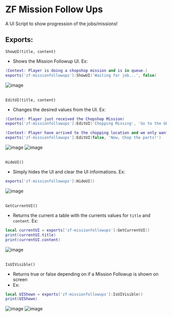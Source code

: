 # ZF Mission Follow Ups
A UI Script to show progression of the jobs/missions!

## Exports:
`ShowUI(title, content)`
- Shows the Mission Followup UI.
Ex:
```lua
(Context: Player is doing a chopshop mission and is in queue.)
exports['zf-missionfollowups']:ShowUI('Waiting for job...', false)
```
![image](https://github.com/zf-labo/zf-missionfollowups/assets/48424078/62d8bb14-d103-42b4-8fd9-a68c0e6b9a4f)
</br></br>

`EditUI(title, content)`
- Changes the desired values from the UI.
Ex:
```lua
(Context: Player just received the Chopshop Mission)
exports['zf-missionfollowups']:EditUI('Chopping Missing', 'Go to the GPS Location marked on your Map.')

(Context: Player have arrived to the chopping location and we only want to change the content and not the title "Chopping Mission".)
exports['zf-missionfollowups']:EditUI(false, 'Now, Chop the parts!')
```
![image](https://github.com/zf-labo/zf-missionfollowups/assets/48424078/1e7f7491-c30f-4c4a-b368-ac18ad1ae745)
![image](https://github.com/zf-labo/zf-missionfollowups/assets/48424078/cc4daa40-6297-4422-ac4a-11861ee681fb)
</br></br>

`HideUI()`
- Simply hides the UI and clear the UI informations.
Ex:
```lua
exports['zf-missionfollowups']:HideUI()
```
![image](https://github.com/zf-labo/zf-missionfollowups/assets/48424078/cdc6c7c5-1933-48a3-be7e-75697e2a52d6)
</br></br>

`GetCurrentUI()`
- Returns the current a table with the currents values for `title` and `content`.
Ex:
```lua
local currentUI = exports['zf-missionfollowups']:GetCurrentUI()
print(currentUI.title)
print(currentUI.content)
```
![image](https://github.com/zf-labo/zf-missionfollowups/assets/48424078/5191f8e5-fc21-4efd-a19a-77dbf3a2a3bb)
</br></br>

`IsUIVisible()`
- Returns true or false depending on if a Mission Followup is shown on screen
- Ex:
```lua
local UIShown = exports['zf-missionfollowups']:IsUIVisible()
print(UIShown)
```
![image](https://github.com/zf-labo/zf-missionfollowups/assets/48424078/c79f55c2-5b0f-400e-b9e1-5da19476d3de)
![image](https://github.com/zf-labo/zf-missionfollowups/assets/48424078/83df049e-c838-474f-9425-e17d1bc61640)
